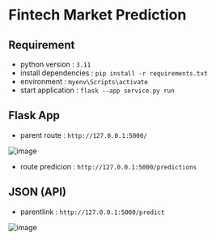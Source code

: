 # Fintech Market Prediction

## Requirement

* python version : `3.11` 
* install dependencies : `pip install -r requirements.txt`
* environment : `myenv\Scripts\activate`
* start application : `flask --app service.py run`

## Flask App

* parent route : `http://127.0.0.1:5000/`

![image](https://github.com/user-attachments/assets/0e9e3409-df14-44f0-bc4f-87b01c872c72)

* route predicion : `http://127.0.0.1:5000/predictions`  

## JSON (API)

* parentlink : `http://127.0.0.1:5000/predict`

![image](https://github.com/user-attachments/assets/0c54b744-a78d-490f-b18e-a42ad30b45d0)
